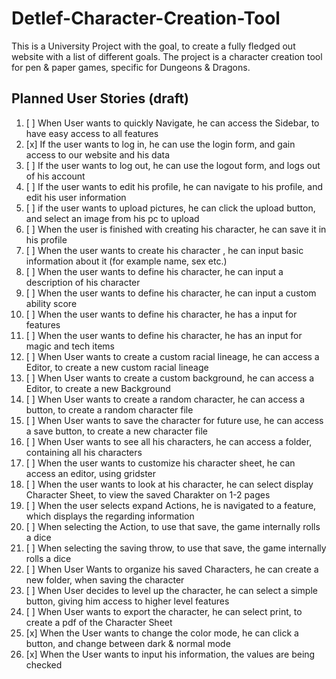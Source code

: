 Detlef-Character-Creation-Tool
===========

This is a University Project with the goal, to create a fully fledged out website with a list of different goals. The project is a character creation tool for pen & paper games, specific for Dungeons & Dragons.

## Planned User Stories (draft)
1) [ ] When User wants to quickly Navigate, he can access the Sidebar, to have easy access to all features
2) [x] If the user wants to log in, he can use the login form, and gain access to our website and his data
3) [ ] If the user wants to log out, he can use the logout form, and logs out of his account
4) [ ] If the user wants to edit his profile, he can navigate to his profile, and edit his user information
5) [ ] if the user wants to upload pictures, he can click the upload button, and select an image from his pc to upload
6) [ ] When the user is finished with creating his character, he can save it in his profile
7) [ ] When the user wants to create his character , he can input basic information about it (for example name, sex etc.)
8) [ ] When the user wants to define his character, he can input a description of his character
9) [ ] When the user wants to define his character, he can input a custom ability score
10) [ ] When the user wants to define his character, he has a input for features
11) [ ] When the user wants to define his character, he has an input for magic and tech items
12) [ ] When User wants to create a custom racial lineage, he can access a Editor, to create a new custom racial lineage
13) [ ] When User wants to create a custom background, he can access a Editor, to create a new Background
14) [ ] When User wants to create a random character, he can access a button, to create a random character file
15) [ ] When User wants to save the character for future use, he can access a save button, to create a new character file
16) [ ] When User wants to see all his characters, he can access a folder, containing all his characters
17) [ ] When the user wants to customize his character sheet, he can access an editor, using gridster
18) [ ] When the user wants to look at his character, he can select display Character Sheet, to view the saved Charakter on 1-2 pages
19) [ ] When the user selects expand Actions, he is navigated to a feature, which displays the regarding information
20) [ ] When selecting the Action, to use that save, the game internally rolls a dice
21) [ ] When selecting the saving throw, to use that save, the game internally rolls a dice
22) [ ] When User Wants to organize his saved Characters, he can create a new folder, when saving the character
23) [ ] When User decides to level up the character, he can select a simple button, giving him access to higher level features
24) [ ] When User wants to export the character, he can select print, to create a pdf of the Character Sheet
25) [x] When the User wants to change the color mode, he can click a button, and change between dark & normal mode
26) [x] When the User wants to input his information, the values are being checked
